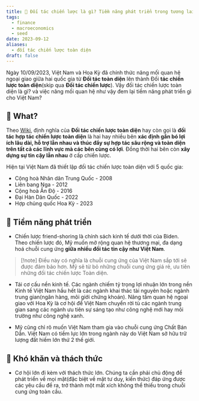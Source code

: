 ```yaml
---
title: 🌱 Đối tác chiến lược là gì? Tiềm năng phát triển trong tương lai
tags:
  - finance
  - macroeconomics
  - seed
date: 2023-09-12
aliases:
  - đối tác chiến lược toàn diện
draft: false
---
```

Ngày 10/09/2023, Việt Nam và Hoa Kỳ đã chính thức nâng mối quan hệ ngoại giao giữa hai quốc gia từ **Đối tác toàn diện** lên thành Đối **tác chiến lược toàn diện**(skip qua **Đối tác chiến lược**). Vậy đối tác chiến lược toàn diện là gì? và việc nâng mối quan hệ như vậy đem lại tiềm năng phát triển gì cho Việt Nam? 
## 🌿 What?
Theo [Wiki](https://vi.wikipedia.org/wiki/%C4%90%E1%BB%91i_t%C3%A1c_chi%E1%BA%BFn_l%C6%B0%E1%BB%A3c,_%C4%91%E1%BB%91i_t%C3%A1c_to%C3%A0n_di%E1%BB%87n_(Vi%E1%BB%87t_Nam)#:~:text=l%C6%B0%E1%BB%A3c.%5B4%5D-,%C4%90%E1%BB%91i%20t%C3%A1c%20chi%E1%BA%BFn%20l%C6%B0%E1%BB%A3c%20to%C3%A0n%20di%E1%BB%87n,-%5Bs%E1%BB%ADa%20%7C), định nghĩa của **Đối tác chiến lược toàn diện** hay còn gọi là **đối tác hợp tác chiến lược toàn diện** là hai hay nhiều bên **xác định gắn bó lợi ích lâu dài, hỗ trợ lẫn nhau và thúc đẩy sự hợp tác sâu rộng và toàn diện trên tất cả các lĩnh vực mà các bên cùng có lợi**. Đồng thời hai bên còn **xây dựng sự tin cậy lẫn nhau** ở cấp chiến lược.

Hiện tại Việt Nam đã thiết lập đối tác chiến lược toàn diện với 5 quốc gia:
- Cộng hoà Nhân dân Trung Quốc - 2008
- Liên bang Nga - 2012
- Cộng hoà Ấn Độ - 2016
- Đại Hàn Dân Quốc - 2022
- Hợp chủng quốc Hoa Kỳ - 2023
## 🌿 Tiềm năng phát triển
- Chiến lược friend-shoring là chính sách kinh tế dưới thời của Biden. Theo chiến lược đó, Mỹ muốn mở rộng quan hệ thương mại, đa dạng hoá chuỗi cung ứng **giữa nhiều đối tác tin cậy như Việt Nam**. 
> [!note] Điều này có nghĩa là chuỗi cung ứng của Việt Nam sắp tới sẽ được đảm bảo hơn. Mỹ sẽ từ bỏ những chuỗi cung ứng giá rẻ, ưu tiên những đối tác chiến lược Toàn diện.

- Tái cơ cấu nền kinh tế. Các ngành chiếm tỷ trọng lợi nhuận lớn trong nền Kinh tế Việt Nam hầu hết là các ngành khai thác tài nguyên hoặc ngành trung gian(ngân hàng, môi giới chứng khoán). Nâng tầm quan hệ ngoại giao với Hoa Kỳ là cơ hội để Việt Nam chuyển rời tù các ngành trung gian sang các ngành ưu tiên sự sáng tạo như công nghệ mới hay môi trường như công nghệ xanh.

- Mỹ cũng chỉ rõ muốn Việt Nam tham gia vào chuỗi cung ứng Chất Bán Dẫn. Việt Nam có tiềm lực lớn trong ngành này do Việt Nam sở hữu trữ lượng đất hiếm lớn thứ 2 thế giới.
## 🌿 Khó khăn và thách thức
- Cơ hội lớn đi kèm với thách thức lớn. Chúng ta cần phải chủ động để phát triển về mọi mặt(đặc biệt về mặt tư duy, kiến thức) đáp ứng được các yêu cầu đề ra, trở thành một mắt xích không thể thiếu trong chuỗi cung ứng toàn cầu.
